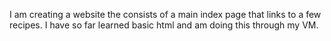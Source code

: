 I am creating a website the consists of a main index page that links to a few recipes.
I have so far learned basic html and am doing this through my VM.
